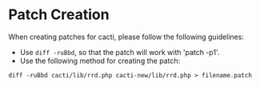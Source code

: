 # Patch Creation

When creating patches for cacti, please follow the following guidelines:

* Use `diff -ruBbd`, so that the patch will work with 'patch -p1'.
* Use the following method for creating the patch:

```console
diff -ruBbd cacti/lib/rrd.php cacti-new/lib/rrd.php > filename.patch
```
